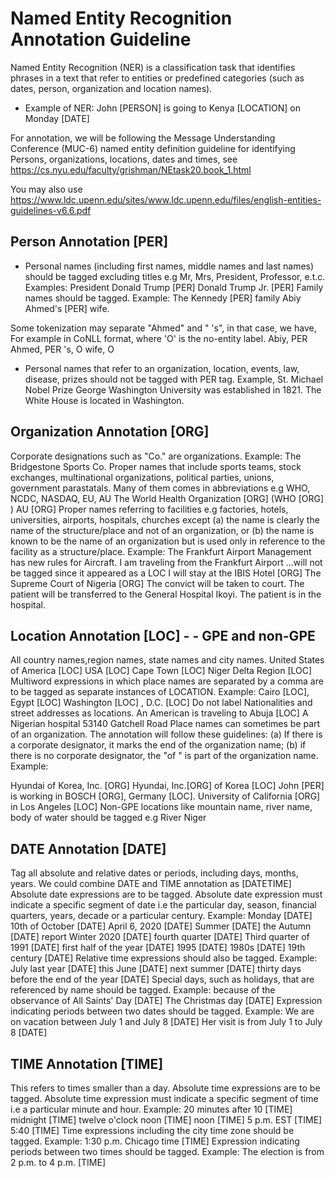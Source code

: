 # Named Entity Recognition Annotation Guideline

Named Entity Recognition (NER) is a classification task that identifies phrases in a text that refer to entities or predefined categories (such as dates, person, organization and location names).

* Example of NER: John [PERSON] is going to Kenya [LOCATION] on Monday [DATE]

For annotation, we will be following the Message Understanding Conference (MUC-6) named entity definition guideline for identifying Persons, organizations, locations, dates and times, see https://cs.nyu.edu/faculty/grishman/NEtask20.book_1.html

You may also use https://www.ldc.upenn.edu/sites/www.ldc.upenn.edu/files/english-entities-guidelines-v6.6.pdf 

## Person Annotation [PER]

* Personal names (including first names, middle names and last names) should be tagged excluding titles e.g Mr, Mrs, President, Professor, e.t.c. Examples:
President Donald Trump [PER]
Donald Trump Jr. [PER]
Family names should be tagged. Example:
The Kennedy [PER] family
Abiy Ahmed's [PER] wife.  

Some tokenization may separate "Ahmed" and " 's", in that case, we have, For example in CoNLL format, where 'O' is the no-entity label.
Abiy, PER
Ahmed, PER
's, O
wife, O

* Personal names that refer to an organization, location, events, law, disease, prizes should not be tagged with PER tag. Example,
St. Michael
Nobel Prize
George Washington University was established in 1821.
The White House is located in Washington.

## Organization Annotation [ORG]
Corporate designations such as "Co." are organizations. Example:
The Bridgestone Sports Co. 
Proper names that include sports teams, stock exchanges, multinational organizations, political parties, unions, government parastatals. Many of them comes in abbreviations e.g WHO, NCDC, NASDAQ, EU, AU
The World Health Organization [ORG] (WHO [ORG] )
AU [ORG]
Proper names referring to facilities e.g factories, hotels, universities, airports, hospitals, churches except (a) the name is clearly the name of the structure/place and not of an organization, or (b) the name is known to be the name of an organization but is used only in reference to the facility as a structure/place. Example:
The Frankfurt Airport Management has new rules for Aircraft.
I am traveling from the Frankfurt Airport ...will not be tagged since it appeared as a LOC
I will stay at the IBIS Hotel [ORG]
The Supreme Court of Nigeria [ORG]
The convict will be taken to court.
The patient will be transferred to the General Hospital Ikoyi.
The patient is in the hospital.

## Location Annotation [LOC] - - GPE and non-GPE
All country names,region names, state names and city names.
United States of America [LOC]
USA [LOC]
Cape Town [LOC]
Niger Delta Region [LOC]
Multiword expressions in which place names are separated by a comma are to be tagged as separate instances of LOCATION. Example:
Cairo [LOC], Egypt [LOC]
Washington [LOC] , D.C. [LOC]
Do not label Nationalities and street addresses as locations.
An American is traveling to Abuja [LOC]
A Nigerian hospital
53140 Gatchell Road
Place names can sometimes be part of an organization. The annotation will follow these guidelines: (a) If there is a corporate designator, it marks the end of the organization name; (b) if there is no corporate designator, the "of " is part of the organization name. Example:
 
Hyundai of Korea, Inc. [ORG]
Hyundai, Inc.[ORG] of Korea [LOC]
John [PER] is working in BOSCH [ORG], Germany [LOC].
University of California [ORG] in Los Angeles [LOC]
Non-GPE locations like mountain name, river name, body of water should be tagged e.g
	River Niger 

## DATE Annotation [DATE]
Tag all absolute and relative dates or periods, including days, months, years. We could combine DATE and TIME annotation as [DATETIME]
Absolute date expressions are to be tagged. Absolute date expression must indicate a specific segment of date i.e the particular day, season, financial quarters, years, decade or a particular century. Example:
Monday [DATE]
10th of October [DATE]
April 6, 2020 [DATE]
Summer [DATE]
the Autumn [DATE] report
Winter 2020 [DATE]
fourth quarter [DATE]
Third  quarter of 1991 [DATE]
first half of the year [DATE]
1995 [DATE]
1980s [DATE]
19th century [DATE]
Relative time expressions should also be tagged. Example:
July last year [DATE]
this June [DATE]
next summer [DATE]
thirty days before the end of the year [DATE]
Special days, such as holidays, that are referenced by name should be tagged. Example:
because of the observance of All Saints' Day [DATE]
The Christmas day [DATE]
Expression indicating periods between two dates should be tagged. Example:
We are on vacation between July 1 and July 8 [DATE]
Her visit is from July 1 to July 8 [DATE]

## TIME Annotation [TIME]
This refers to times smaller than a day.
Absolute time expressions are to be tagged. Absolute time expression must indicate a specific segment of time i.e a particular minute and hour. Example:
20 minutes after 10 [TIME]
midnight [TIME]
twelve o'clock noon [TIME]
noon [TIME]
5 p.m. EST [TIME]
5:40 [TIME]
Time expressions including the city time zone should be tagged. Example:
1:30 p.m. Chicago time [TIME]
Expression indicating periods between two times should be tagged. Example:
The election is from 2 p.m. to 4 p.m. [TIME]

